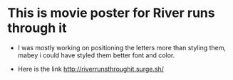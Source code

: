 # This is movie poster for River runs through it

* I was mostly working on positioning the letters more than styling them, mabey i could have styled them better font and color.

* Here is the link http://riverrunsthroughit.surge.sh/
